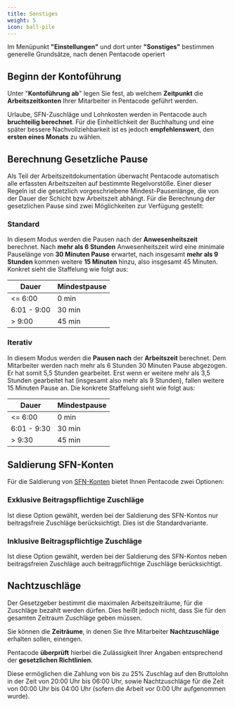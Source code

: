 ```yaml
---
title: Sonstiges
weight: 5
icon: ball-pile
---
```


Im Menüpunkt **"Einstellungen"** und dort unter **"Sonstiges"** bestimmen generelle Grundsätze, nach denen Pentacode operiert

## Beginn der Kontoführung

Unter "**Kontoführung ab**" legen Sie fest, ab welchem **Zeitpunkt** die **Arbeitszeitkonten** Ihrer Mitarbeiter in Pentacode geführt werden.

Urlaube, SFN-Zuschläge und Lohnkosten werden in Pentacode auch **bruchteilig berechnet**. Für die Einheitlichkeit der Buchhaltung und eine später bessere Nachvollziehbarkeit ist es jedoch **empfehlenswert**, den **ersten eines Monats** zu wählen.

## Berechnung Gesetzliche Pause

Als Teil der Arbeitszeitdokumentation überwacht Pentacode automatisch alle erfassten Arbeitszeiten auf bestimmte
Regelvorstöße. Einer dieser Regeln ist die gesetzlich vorgeschriebene Mindest-Pausenlänge, die von der Dauer der Schicht
bzw Arbeitszeit abhängt. Für die Berechnung der gesetzlichen Pause sind zwei Möglichkeiten zur Verfügung gestellt:

### Standard

In diesem Modus werden die Pausen nach der **Anwesenheitszeit** berechnet. Nach **mehr als 6 Stunden** Anwesenheitszeit
wird eine minimale Pauselänge von **30 Minuten Pause** erwartet, nach insgesamt **mehr als 9 Stunden** kommen weitere
**15 Minuten** hinzu, also insgesamt 45 Minuten. Konkret sieht die Staffelung wie folgt aus:

| Dauer       | Mindestpause |
| ----------- | ------------ |
| <= 6:00     | 0 min        |
| 6:01 - 9:00 | 30 min       |
| > 9:00      | 45 min       |

### Iterativ

In diesem Modus werden die **Pausen nach** der **Arbeitszeit** berechnet. Dem Mitarbeiter werden nach mehr als 6 Stunden 30 Minuten Pause abgezogen. Er hat somit 5,5 Stunden gearbeitet. Erst wenn er weitere mehr als 3,5 Stunden gearbeitet hat (insgesamt also mehr als 9 Stunden), fallen weitere 15 Minuten Pause an. Die konkrete Staffelung sieht wie folgt aus:

| Dauer       | Mindestpause |
| ----------- | ------------ |
| <= 6:00     | 0 min        |
| 6:01 - 9:30 | 30 min       |
| > 9:30      | 45 min       |

## Saldierung SFN-Konten

Für die Saldierung von [SFN-Konten](/hilfe/handbuch/mitarbeiter/konten#sfn-konto) bietet Ihnen Pentacode zwei Optionen:

### Exklusive Beitragspflichtige Zuschläge

Ist diese Option gewählt, werden bei der Saldierung des SFN-Kontos nur beitragsfreie Zuschläge berücksichtigt. Dies ist die Standardvariante.

### Inklusive Beitragspflichtige Zuschläge

Ist diese Option gewählt, werden bei der Saldierung des SFN-Kontos neben beitragsfreien Zuschläge auch beitragpflichtige
Zuschläge berücksichtigt.

## Nachtzuschläge

Der Gesetzgeber bestimmt die maximalen Arbeitszeiträume, für die Zuschläge bezahlt werden dürfen. Dies heißt jedoch nicht, dass Sie für den gesamten Zeitraum Zuschläge geben müssen.

Sie können die **Zeiträume**, in denen Sie Ihre Mitarbeiter **Nachtzuschläge** erhalten sollen, einengen.

Pentacode **überprüft** hierbei die Zulässigkeit Ihrer Angaben entsprechend der **gesetzlichen Richtlinien**.

Diese ermöglichen die Zahlung von bis zu 25% Zuschlag auf den Bruttolohn in der Zeit von 20:00 Uhr bis 06:00 Uhr, sowie Nachtzuschläge für die Zeit von 00:00 Uhr bis 04:00 Uhr (sofern die Arbeit vor 0:00 Uhr aufgenommen wurde).
